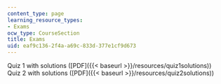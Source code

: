```yaml
---
content_type: page
learning_resource_types:
- Exams
ocw_type: CourseSection
title: Exams
uid: eaf9c136-2f4a-a69c-833d-377e1cf9d673
---
```


Quiz 1 with solutions ([PDF]({{< baseurl >}}/resources/quiz1solutions))  
Quiz 2 with solutions ([PDF]({{< baseurl >}}/resources/quiz2solutions))